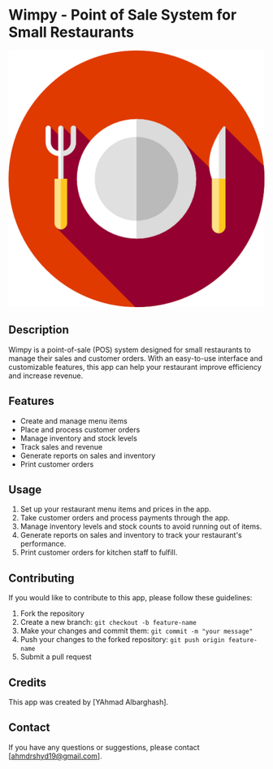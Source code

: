 # Wimpy - Point of Sale System for Small Restaurants

![App Icon](appstore.png)

## Description

Wimpy is a point-of-sale (POS) system designed for small restaurants to manage their sales and customer orders. With an easy-to-use interface and customizable features, this app can help your restaurant improve efficiency and increase revenue.

## Features

- Create and manage menu items
- Place and process customer orders
- Manage inventory and stock levels
- Track sales and revenue
- Generate reports on sales and inventory
- Print customer orders


## Usage

1. Set up your restaurant menu items and prices in the app.
2. Take customer orders and process payments through the app.
3. Manage inventory levels and stock counts to avoid running out of items.
4. Generate reports on sales and inventory to track your restaurant's performance.
5. Print customer orders for kitchen staff to fulfill.

## Contributing

If you would like to contribute to this app, please follow these guidelines:

1. Fork the repository
2. Create a new branch: `git checkout -b feature-name`
3. Make your changes and commit them: `git commit -m "your message"`
4. Push your changes to the forked repository: `git push origin feature-name`
5. Submit a pull request

## Credits

This app was created by [YAhmad Albarghash]. 

## Contact

If you have any questions or suggestions, please contact [ahmdrshyd19@gmail.com].
